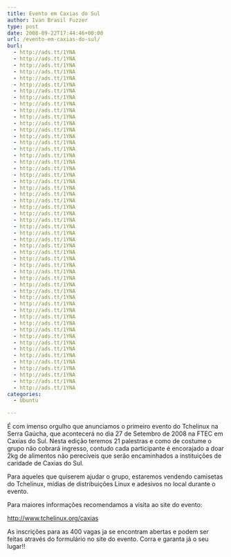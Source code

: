 ```yaml
---
title: Evento em Caxias do Sul
author: Ivan Brasil Fuzzer
type: post
date: 2008-09-22T17:44:46+00:00
url: /evento-em-caxias-do-sul/
burl:
  - http://ads.tt/1YNA
  - http://ads.tt/1YNA
  - http://ads.tt/1YNA
  - http://ads.tt/1YNA
  - http://ads.tt/1YNA
  - http://ads.tt/1YNA
  - http://ads.tt/1YNA
  - http://ads.tt/1YNA
  - http://ads.tt/1YNA
  - http://ads.tt/1YNA
  - http://ads.tt/1YNA
  - http://ads.tt/1YNA
  - http://ads.tt/1YNA
  - http://ads.tt/1YNA
  - http://ads.tt/1YNA
  - http://ads.tt/1YNA
  - http://ads.tt/1YNA
  - http://ads.tt/1YNA
  - http://ads.tt/1YNA
  - http://ads.tt/1YNA
  - http://ads.tt/1YNA
  - http://ads.tt/1YNA
  - http://ads.tt/1YNA
  - http://ads.tt/1YNA
  - http://ads.tt/1YNA
  - http://ads.tt/1YNA
  - http://ads.tt/1YNA
  - http://ads.tt/1YNA
  - http://ads.tt/1YNA
  - http://ads.tt/1YNA
  - http://ads.tt/1YNA
  - http://ads.tt/1YNA
  - http://ads.tt/1YNA
  - http://ads.tt/1YNA
  - http://ads.tt/1YNA
  - http://ads.tt/1YNA
  - http://ads.tt/1YNA
  - http://ads.tt/1YNA
  - http://ads.tt/1YNA
  - http://ads.tt/1YNA
  - http://ads.tt/1YNA
  - http://ads.tt/1YNA
  - http://ads.tt/1YNA
  - http://ads.tt/1YNA
  - http://ads.tt/1YNA
  - http://ads.tt/1YNA
  - http://ads.tt/1YNA
  - http://ads.tt/1YNA
  - http://ads.tt/1YNA
  - http://ads.tt/1YNA
  - http://ads.tt/1YNA
  - http://ads.tt/1YNA
  - http://ads.tt/1YNA
categories:
  - Ubuntu

---
```

É com imenso orgulho que anunciamos o primeiro evento do Tchelinux na Serra Gaúcha, que acontecerá no dia 27 de Setembro de 2008 na FTEC em Caxias do Sul. Nesta edição teremos 21 palestras e como de costume o grupo não cobrará ingresso, contudo cada participante é encorajado a doar 2kg de alimentos não perecíveis que serão encaminhados a instituições de caridade de Caxias do Sul.

Para aqueles que quiserem ajudar o grupo, estaremos vendendo camisetas do Tchelinux, mídias de distribuições Linux e adesivos no local durante o evento.

Para maiores informações recomendamos a visita ao site do evento:

<http://www.tchelinux.org/caxias>

As inscrições para as 400 vagas ja se encontram abertas e podem ser feitas através do formulário no site do evento. Corra e garanta já o seu lugar!!